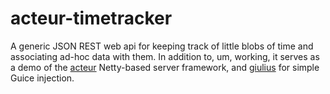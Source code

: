 acteur-timetracker
==================

A generic JSON REST web api for keeping track of little blobs of time and associating ad-hoc data with them.  In addition to, um, working, it serves as a demo of the [acteur](../acteur) Netty-based server framework, and [giulius](../giulius) for simple Guice injection.


